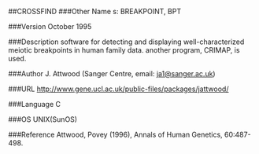 ##CROSSFIND
###Other Name
s: BREAKPOINT, BPT

###Version
October 1995

###Description
software for detecting and displaying well-characterized meiotic breakpoints in human family data. another program, CRIMAP, is used.

###Author
J. Attwood (Sanger Centre, email: ja1@sanger.ac.uk)

###URL
http://www.gene.ucl.ac.uk/public-files/packages/jattwood/

###Language
C

###OS
UNIX(SunOS)

###Reference
Attwood, Povey (1996), Annals of Human Genetics, 60:487-498.


